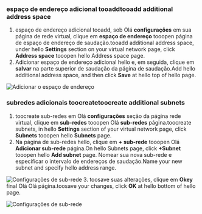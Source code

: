 ### <a name="tooadd-additional-address-space"></a><span data-ttu-id="af9d2-101">espaço de endereço adicional tooadd</span><span class="sxs-lookup"><span data-stu-id="af9d2-101">tooadd additional address space</span></span>

1. <span data-ttu-id="af9d2-102">espaço de endereço adicional tooadd, sob Olá **configurações** em sua página de rede virtual, clique em **espaço de endereço** tooopen página de espaço de endereço de saudação.</span><span class="sxs-lookup"><span data-stu-id="af9d2-102">tooadd additional address space, under hello **Settings** section on your virtual network page, click **Address space** tooopen hello Address space page.</span></span>
2. <span data-ttu-id="af9d2-103">Adicionar espaço de endereço adicional hello e, em seguida, clique em **salvar** na parte superior de saudação da página de saudação.</span><span class="sxs-lookup"><span data-stu-id="af9d2-103">Add hello additional address space, and then click **Save** at hello top of hello page.</span></span>

  ![Adicionar o espaço de endereço](./media/vpn-gateway-additional-address-space-include/address_space.png)

### <a name="toocreate-additional-subnets"></a><span data-ttu-id="af9d2-105">subredes adicionais toocreate</span><span class="sxs-lookup"><span data-stu-id="af9d2-105">toocreate additional subnets</span></span>

1. <span data-ttu-id="af9d2-106">toocreate sub-redes em Olá **configurações** seção da página rede virtual, clique em **sub-redes** tooopen Olá **sub-redes** página.</span><span class="sxs-lookup"><span data-stu-id="af9d2-106">toocreate subnets, in hello **Settings** section of your virtual network page, click **Subnets** tooopen hello **Subnets** page.</span></span> 
2. <span data-ttu-id="af9d2-107">Na página de sub-redes hello, clique em **+ sub-rede** tooopen Olá **Adicionar sub-rede** página.</span><span class="sxs-lookup"><span data-stu-id="af9d2-107">On hello Subnets page, click **+Subnet** tooopen hello **Add subnet** page.</span></span> <span data-ttu-id="af9d2-108">Nomear sua nova sub-rede e especificar o intervalo de endereços de saudação.</span><span class="sxs-lookup"><span data-stu-id="af9d2-108">Name your new subnet and specify hello address range.</span></span>

  ![Configurações de sub-rede](./media/vpn-gateway-additional-address-space-include/add_subnet.png)
3. <span data-ttu-id="af9d2-110">toosave suas alterações, clique em **Okey** final Olá Olá página.</span><span class="sxs-lookup"><span data-stu-id="af9d2-110">toosave your changes, click **OK** at hello bottom of hello page.</span></span>

  ![Configurações de sub-rede](./media/vpn-gateway-additional-address-space-include/ok.png)